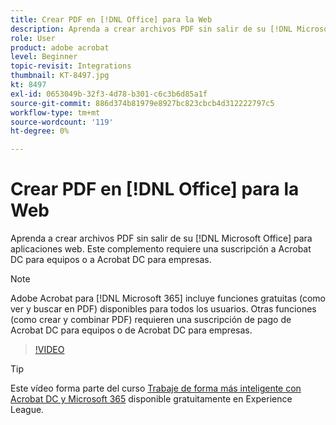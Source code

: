 ```yaml
---
title: Crear PDF en [!DNL Office] para la Web
description: Aprenda a crear archivos PDF sin salir de su [!DNL Microsoft Office] para aplicaciones web
role: User
product: adobe acrobat
level: Beginner
topic-revisit: Integrations
thumbnail: KT-8497.jpg
kt: 8497
exl-id: 0653049b-32f3-4d78-b301-c6c3b6d85a1f
source-git-commit: 886d374b81979e8927bc823cbcb4d312222797c5
workflow-type: tm+mt
source-wordcount: '119'
ht-degree: 0%

---
```


# Crear PDF en [!DNL Office] para la Web

Aprenda a crear archivos PDF sin salir de su [!DNL Microsoft Office] para aplicaciones web. Este complemento requiere una suscripción a Acrobat DC para equipos o a Acrobat DC para empresas.

>[!NOTE]
>
>Adobe Acrobat para [!DNL Microsoft 365] incluye funciones gratuitas (como ver y buscar en PDF) disponibles para todos los usuarios. Otras funciones (como crear y combinar PDF) requieren una suscripción de pago de Acrobat DC para equipos o de Acrobat DC para empresas.

>[!VIDEO](https://video.tv.adobe.com/v/337482?hidetitle=true)

>[!TIP]
>
>Este vídeo forma parte del curso [Trabaje de forma más inteligente con Acrobat DC y Microsoft 365](https://experienceleague.adobe.com/?recommended=Acrobat-U-1-2021.microsoft365) disponible gratuitamente en Experience League.
